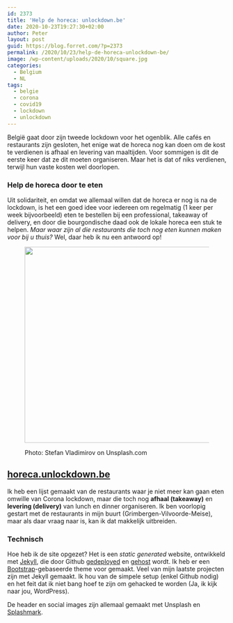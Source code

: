 ```yaml
---
id: 2373
title: 'Help de horeca: unlockdown.be'
date: 2020-10-23T19:27:30+02:00
author: Peter
layout: post
guid: https://blog.forret.com/?p=2373
permalink: /2020/10/23/help-de-horeca-unlockdown-be/
image: /wp-content/uploads/2020/10/square.jpg
categories:
  - Belgium
  - NL
tags:
  - belgie
  - corona
  - covid19
  - lockdown
  - unlockdown
---
```

 

België gaat door zijn tweede lockdown voor het ogenblik. Alle cafés en restaurants zijn gesloten, het enige wat de horeca nog kan doen om de kost te verdienen is afhaal en levering van maaltijden. Voor sommigen is dit de eerste keer dat ze dit moeten organiseren. Maar het is dat of niks verdienen, terwijl hun vaste kosten wel doorlopen. 

### Help de horeca door te eten

Uit solidariteit, en omdat we allemaal willen dat de horeca er nog is na de lockdown, is het een goed idee voor iedereen om regelmatig (1 keer per week bijvoorbeeld) eten te bestellen bij een professional, takeaway of delivery, en door die bourgondische daad ook de lokale horeca een stuk te helpen. _Maar waar zijn al die restaurants die toch nog eten kunnen maken voor bij u thuis?_ Wel, daar heb ik nu een antwoord op!<figure class="wp-block-image size-large">

[<img loading="lazy" width="900" height="450" src="https://blog.forret.com/wp-content/uploads/2020/10/social.jpg" alt="" class="wp-image-2374" srcset="https://blog.forret.com/wp-content/uploads/2020/10/social.jpg 900w, https://blog.forret.com/wp-content/uploads/2020/10/social-300x150.jpg 300w, https://blog.forret.com/wp-content/uploads/2020/10/social-768x384.jpg 768w" sizes="(max-width: 900px) 100vw, 900px" />](https://horeca.unlockdown.be/)<figcaption>Photo: Stefan Vladimirov on Unsplash.com</figcaption></figure> 

## [horeca.unlockdown.be](https://horeca.unlockdown.be/)

Ik heb een lijst gemaakt van de restaurants waar je niet meer kan gaan eten omwille van Corona lockdown, maar die toch nog **afhaal (takeaway)** en **levering (delivery)** van lunch en dinner organiseren. Ik ben voorlopig gestart met de restaurants in mijn buurt (Grimbergen-Vilvoorde-Meise), maar als daar vraag naar is, kan ik dat makkelijk uitbreiden.

### Technisch

Hoe heb ik de site opgezet? Het is een _static generated_ website, ontwikkeld met [Jekyll](https://jekyllrb.com/), die door Github [gedeployed](https://github.com/pforret/horeca.unlockdown.be) en [gehost](https://horeca.unlockdown.be/) wordt. Ik heb er een [Bootstrap](https://getbootstrap.com/)-gebaseerde theme voor gemaakt. Veel van mijn laatste projecten zijn met Jekyll gemaakt. Ik hou van de simpele setup (enkel Github nodig) en het feit dat ik niet bang hoef te zijn om gehacked te worden (Ja, ik kijk naar jou, WordPress).

De header en social images zijn allemaal gemaakt met Unsplash en [Splashmark](https://blog.forret.com/2020/10/07/new-script-splashmark-easy-unsplash-image-markup-on-the-command-line/).